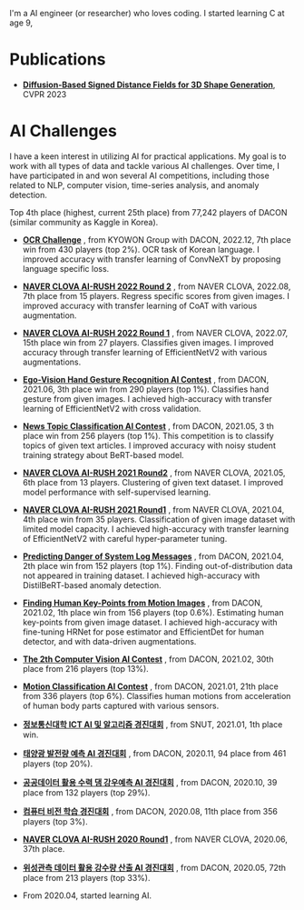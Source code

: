 I'm a AI engineer (or researcher) who loves coding.
I started learning C at age 9, 


# Publications

- **[Diffusion-Based Signed Distance Fields for 3D Shape Generation](https://kitsunetic.github.io/sdf-diffusion/)**, CVPR 2023



# AI Challenges

I have a keen interest in utilizing AI for practical applications. My goal is to work with all types of data and tackle various AI challenges. Over time, I have participated in and won several AI competitions, including those related to NLP, computer vision, time-series analysis, and anomaly detection.

Top 4th place (highest, current 25th place) from 77,242 players of DACON (similar community as Kaggle in Korea).


- **[OCR Challenge](https://dacon.io/competitions/official/236042/overview/description)**
    , from KYOWON Group with DACON, 2022.12, 7th place win from 430 players (top 2%).
    OCR task of Korean language.
    I improved accuracy with transfer learning of ConvNeXT by proposing language specific loss.

- **[NAVER CLOVA AI-RUSH 2022 Round 2](https://campaign.naver.com/airush/)**
    , from NAVER CLOVA, 2022.08, 7th place from 15 players.
    Regress specific scores from given images.
    I improved accuracy with transfer learning of CoAT with various augmentation.

- **[NAVER CLOVA AI-RUSH 2022 Round 1](https://campaign.naver.com/airush/)**
    , from NAVER CLOVA, 2022.07, 15th place win from 27 players.
    Classifies given images.
    I improved accuracy through transfer learning of EfficientNetV2 with various augmentations.

- **[Ego-Vision Hand Gesture Recognition AI Contest](https://github.com/Kitsunetic/dacon-hand-gesture-public.git)**
    , from DACON, 2021.06, 3th place win from 290 players (top 1%).
    Classifies hand gesture from given images.
    I achieved high-accuracy with transfer learning of EfficientNetV2 with cross validation.

- **[News Topic Classification AI Contest](https://dacon.io/competitions/official/235747/codeshare/3072)**
    , from DACON, 2021.05, 3 th place win from 256 players (top 1%).
    This competition is to classify topics of given text articles.
    I improved accuracy with noisy student training strategy about BeRT-based model.

- **[NAVER CLOVA AI-RUSH 2021 Round2](https://campaign.naver.com/clova_airush/)**
    , from NAVER CLOVA, 2021.05, 6th place from 13 players.
    Clustering of given text dataset.
    I improved model performance with self-supervised learning.

- **[NAVER CLOVA AI-RUSH 2021 Round1](https://campaign.naver.com/clova_airush/)**
    , from NAVER CLOVA, 2021.04, 4th place win from 35 players.
    Classification of given image dataset with limited model capacity.
    I achieved high-accuracy with transfer learning of EfficientNetV2 with careful hyper-parameter tuning.

- **[Predicting Danger of System Log Messages](https://www.notion.so/AI-c40fcfd708ad4d66b97f6209eeb2c8e7)**
    , from DACON, 2021.04, 2th place win from 152 players (top 1%).
    Finding out-of-distribution data not appeared in training dataset.
    I achieved high-accuracy with DistilBeRT-based anomaly detection.

- **[Finding Human Key-Points from Motion Images](https://www.notion.so/AI-54065ab4da62480f9ea595373c6f6454)**
    , from DACON, 2021.02, 1th place win from 156 players (top 0.6%).
    Estimating human key-points from given image dataset.
    I achieved high-accuracy with fine-tuning HRNet for pose estimator and EfficientDet for human detector, and with data-driven augmentations.

- **[The 2th Computer Vision AI Contest](https://dacon.io/competitions/official/235697/overview/description)**
    , from DACON, 2021.02, 30th place from 216 players (top 13%).

- **[Motion Classification AI Contest](https://dacon.io/competitions/official/235689/overview/description)**
    , from DACON, 2021.01, 21th place from 336 players (top 6%).
    Classifies human motions from acceleration of human body parts captured with various sensors.

- **[정보통신대학 ICT AI 및 알고리즘 경진대회](https://programmers.co.kr/competitions/747/2021-seoultech-cse-challenge)**
    , from SNUT, 2021.01, 1th place win.

- **[태양광 발전량 예측 AI 경진대회](https://dacon.io/competitions/official/235680/overview/description)**
    , from DACON, 2020.11, 94 place from 461 players (top 20%).

- **[공공데이터 활용 수력 댐 강우예측 AI 경진대회](https://dacon.io/competitions/official/235646/overview/description)**
    , from DACON, 2020.10, 39 place from 132 players (top 29%).

- **[컴퓨터 비전 학습 경진대회](https://dacon.io/competitions/official/235626/overview/description)**
    , from DACON, 2020.08, 11th place from 356 players (top 3%).

- **[NAVER CLOVA AI-RUSH 2020 Round1](https://campaign.naver.com/airush/)**
    , from NAVER CLOVA, 2020.06, 37th place.

- **[위성관측 데이터 활용 강수량 산출 AI 경진대회](https://dacon.io/competitions/official/235591/overview/description)**
    , from DACON, 2020.05, 72th place from 213 players (top 33%).

- From 2020.04, started learning AI.
